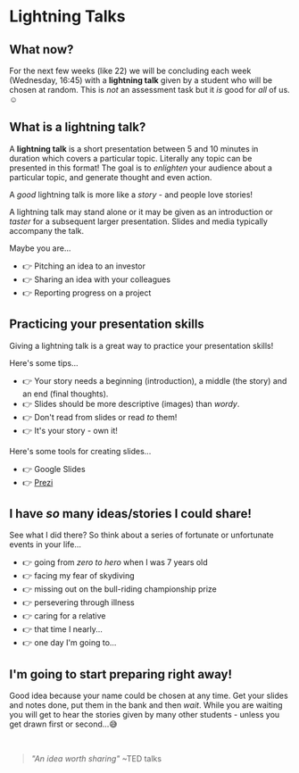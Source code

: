 # Lightning Talks

## What now?

For the next few weeks (like 22) we will be concluding each week (Wednesday, 16:45) with a **lightning talk** given by a student who will be chosen at random. This is *not* an assessment task but it *is* good for *all* of us. :relaxed:

## What is a lightning talk?

A **lightning talk** is a short presentation between 5 and 10 minutes in duration which covers a particular topic. Literally any topic can be presented in this format! The goal is to *enlighten* your audience about a particular topic, and generate thought and even action.

A *good* lightning talk is more like a *story* - and people love stories!

A lightning talk may stand alone or it may be given as an introduction or *taster* for a subsequent larger presentation. Slides and media typically accompany the talk.

Maybe you are...

* :point_right: Pitching an idea to an investor
* :point_right: Sharing an idea with your colleagues
* :point_right: Reporting progress on a project


## Practicing your presentation skills

Giving a lightning talk is a great way to practice your presentation skills!

Here's some tips...

* :point_right: Your story needs a beginning (introduction), a middle (the story) and an end (final thoughts).
* :point_right: Slides should be more descriptive  (images) than *wordy*.
* :point_right:  Don't read from slides or read *to* them!
* :point_right: It's your story  - own it!

Here's some tools for creating slides...

* :point_right: Google Slides
* :point_right: [Prezi](https://prezi.com)

## I have *so* many ideas/stories I could share!

See what I did there? So think about a series of fortunate or unfortunate events in your life...

* :point_right: going from *zero to hero* when I was 7 years old
* :point_right: facing my fear of skydiving
* :point_right: missing out on the bull-riding championship prize
* :point_right: persevering through illness
* :point_right: caring for a relative
* :point_right: that time I nearly...
* :point_right: one day I'm going to...

## I'm going to start preparing right away!

Good idea because your name could be chosen at any time. Get your slides and notes done, put them in the bank and then *wait*. While you are waiting you will get to hear the stories given by many other students - unless you get drawn first or second...:sweat_smile:

<br>

>*"An idea worth sharing"* ~TED talks
